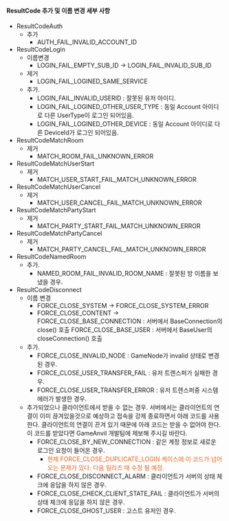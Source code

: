 #### ResultCode 추가 및 이름 변경 세부 사항

* ResultCodeAuth
  * 추가
    * AUTH_FAIL_INVALID_ACCOUNT_ID
* ResultCodeLogin
  * 이름변경
    * LOGIN_FAIL_EMPTY_SUB_ID -> LOGIN_FAIL_INVALID_SUB_ID
  * 제거
    * LOGIN_FAIL_LOGINED_SAME_SERVICE
  * 추가.
    * LOGIN_FAIL_INVALID_USERID : 잘못된 유저 아이디.
    * LOGIN_FAIL_LOGINED_OTHER_USER_TYPE : 동일 Account 아이디로 다른 UserType이 로그인 되어있음.
    * LOGIN_FAIL_LOGINED_OTHER_DEVICE : 동일 Account 아이디로 다른 DeviceId가 로그인 되어있음.
* ResultCodeMatchRoom
  * 제거
    * MATCH_ROOM_FAIL_UNKNOWN_ERROR
* ResultCodeMatchUserStart
  * 제거
    * MATCH_USER_START_FAIL_MATCH_UNKNOWN_ERROR
* ResultCodeMatchUserCancel
  * 제거
    * MATCH_USER_CANCEL_FAIL_MATCH_UNKNOWN_ERROR
* ResultCodeMatchPartyStart
  * 제거
    * MATCH_PARTY_START_FAIL_MATCH_UNKNOWN_ERROR
* ResultCodeMatchPartyCancel
  * 제거
    * MATCH_PARTY_CANCEL_FAIL_MATCH_UNKNOWN_ERROR        
* ResultCodeNamedRoom
  * 추가.
    * NAMED_ROOM_FAIL_INVALID_ROOM_NAME : 잘못된 방 이름을 보냈을 경우.
* ResultCodeDisconnect
  * 이름 변경
    * FORCE_CLOSE_SYSTEM -> FORCE_CLOSE_SYSTEM_ERROR
    * FORCE_CLOSE_CONTENT -> 
      FORCE_CLOSE_BASE_CONNECTION : 서버에서 BaseConnection의 close() 호출
      FORCE_CLOSE_BASE_USER : 서버에서 BaseUser의 closeConnection() 호출
  * 추가.
    * FORCE_CLOSE_INVALID_NODE : GameNode가 invalid 상태로 변경된 경우.
    * FORCE_CLOSE_USER_TRANSFER_FAIL : 유저 트렌스퍼가 실패한 경우.
    * FORCE_CLOSE_USER_TRANSFER_ERROR : 유저 트렌스퍼중 시스템 에러가 발생한 경우.
  * 추가되었으나 클라이언트에서 받을 수 없는 경우.
    서버에서는 클라이언트의 연결이 이미 끊겨있을것으로 예상하고 접속을 강제 종료하면서 아래 코드를 사용한다.
    클라이언트의 연결이 끈겨 있기 때문에 아래 코드는 받을 수 없어야 한다.
    이 코드를 받았다면 GameAnvil 개발팀에 제보해 주시길 바란다.
      * FORCE_CLOSE_BY_NEW_CONNECTION : 같은 계정 정보로 새로운 로그인 요청이 들어온 경우. 
        * <span style="color:#eb6420">현제 FORCE_CLOSE_DUPLICATE_LOGIN 케이스에 이 코드가 넘어오는 문제가 있다.
          다음 릴리즈 때 수정 될 예정.</span>
      * FORCE_CLOSE_DISCONNECT_ALARM : 클라이언트가 서버의 상태 체크에 응답을 하지 않은 경우.
      * FORCE_CLOSE_CHECK_CLIENT_STATE_FAIL : 클라이언트가 서버의 상태 체크에 응답을 하지 않은 경우.
      * FORCE_CLOSE_GHOST_USER : 고스트 유저인 경우.